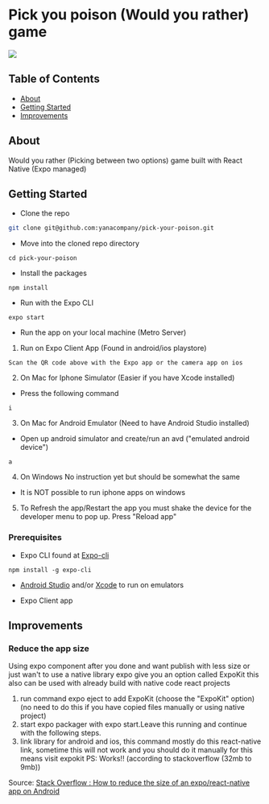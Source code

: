 
# Pick you poison (Would you rather) game

![](https://i.imgur.com/dEV8OJd.png)
## Table of Contents

- [About](#about)
- [Getting Started](#getting_started)
- [Improvements](#improvements)

## About <a name = "about"></a>

Would you rather (Picking between two options) game built with React Native (Expo managed)

## Getting Started <a name = "getting_started"></a>

- Clone the repo
```bash
git clone git@github.com:yanacompany/pick-your-poison.git
```

- Move into the cloned repo directory
```
cd pick-your-poison
```

- Install the packages
```
npm install
```

- Run with the Expo CLI
```
expo start
```

- Run the app on your local machine (Metro Server)
1. Run on Expo Client App (Found in android/ios playstore)
```
Scan the QR code above with the Expo app or the camera app on ios
```
2. On Mac for Iphone Simulator (Easier if you have Xcode installed)
- Press the following command
```
i
```

3. On Mac for Android Emulator (Need to have Android Studio installed)
 - Open up android simulator and create/run an avd ("emulated android device")
 ```
a
 ```
4. On Windows 
No instruction yet but should be somewhat the same
- It is NOT possible to run iphone apps on windows

5.  To Refresh the app/Restart the app you must
shake the device for the developer menu to pop up. Press "Reload app"

### Prerequisites

- Expo CLI found at [Expo-cli](https://docs.expo.io/workflow/expo-cli/) 

```
npm install -g expo-cli
```

- [Android Studio](https://developer.android.com/studio/) and/or [Xcode](https://developer.apple.com/xcode/) to run on emulators

- Expo Client app


## Improvements <a name = "improvements"></a>

### Reduce the app size
Using expo component
after you done and want publish with less size or just wan't to use a native library expo give you an option called ExpoKit this also can be used with already build with native code react projects

1. run command expo eject to add ExpoKit (choose the "ExpoKit" option)
(no need to do this if you have copied files manually or using native project)
2. start expo packager with expo start.Leave this running and continue with the following steps.
3. link library for android and ios, this command mostly do this react-native link, sometime this will not work and you should do it manually for this means visit expokit
PS: Works!! (according to stackoverflow (32mb to 9mb))

Source: [Stack Overflow : How to reduce the size of an expo/react-native app on Android
](https://stackoverflow.com/questions/49993006/how-to-reduce-the-size-of-an-expo-react-native-app-on-android)
